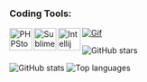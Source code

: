 ### Coding Tools:
<img align="left" alt="PHPStorm" width="40px" src="https://resources.jetbrains.com/storage/products/company/brand/logos/PhpStorm_icon.png" />
<img align="left" alt="SublimeText" width="40px" src="https://www.sublimehq.com/images/sublime_text.png" />
<img align="left" alt="Intellij" width="40px" src="https://cdn.icon-icons.com/icons2/3053/PNG/512/intellij_macos_bigsur_icon_190061.png" />



[![Gif](https://readme-typing-svg.herokuapp.com/?color=%2300FFE2E&center=true&vCenter=true&lines=My+nickname+is+jaegerness;i+program+in+pmmp+and+Java.;do+you+know+me+?%3F%3F%3F)](https://github.com/MelTheDead)


![GitHub stars](https://img.shields.io/github/stars/MelTheDead?logo=github&style=social)

<section id='stats'>
  
  ![GitHub stats](https://github-readme-stats.vercel.app/api?username=MelTheDead&show_icons=true&theme=tokyonight)
  ![Top languages](https://github-readme-stats.vercel.app/api/top-langs/?username=MelTheDead&layout=compact&theme=github_dark)
